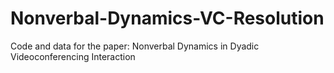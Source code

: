 # Nonverbal-Dynamics-VC-Resolution
Code and data for the paper: Nonverbal Dynamics in Dyadic Videoconferencing Interaction
